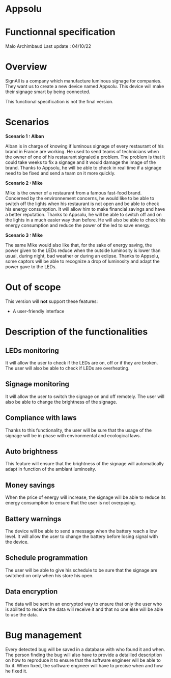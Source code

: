 ﻿
# Appsolu

# Functionnal specification

Malo Archimbaud
Last update : 04/10/22

# Overview

SignAll is a company which manufacture luminous signage for companies. They want us to create a new device named Appsolu. This device will make their signage smart by being connected.

This functional specification is not the final version.

# Scenarios

**Scenario 1 : Alban**

Alban is in charge of knowing if luminous signage of every restaurant of his brand in France are working. He used to send teams of technicians when the owner of one of his restaurant signaled a problem. The problem is that it could take weeks to fix a signage and it would damage the image of the brand. 
Thanks to Appsolu, he will be able to check in real time if a signage need to be fixed and send a team on it more quickly.

**Scenario 2 : Mike**

Mike is the owner of a restaurant from a famous fast-food brand. Concerned by the environnement concerns, he would like to be able to switch off the lights when his restaurant is not open and be able to check his energy consumption. It will allow him to make financial savings and have a better reputation. 
Thanks to Appsolu, he will be able to switch off and on the lights in a much easier way than before. He will also be able to check his energy consumption and reduce the power of the led to save energy.

**Scenario 3 : Mike**

The same Mike would also like that, for the sake of energy saving, the power given to the LEDs reduce when the outside luminosity is lower than usual, during night, bad weather or during an eclipse.
Thanks to Appsolu, some captors will be able to recognize a drop of luminosity and adapt the power gave to the LEDs.

# Out of scope

This version will **not** support these features:

 - A user-friendly interface

# Description of the functionalities

## LEDs monitoring

It will allow the user to check if the LEDs are on, off or if they are broken. The user will also be able to check if LEDs are overheating. 

## Signage monitoring

It will allow the user to switch the signage on and off remotely. The user will also be able to change the brightness of the signage.

## Compliance with laws

Thanks to this functionality, the user will be sure that the usage of the signage will be in phase with environmental and ecological laws.

## Auto brightness

This feature will ensure that the brightness of the signage will automatically adapt in function of the ambiant luminosity.

## Money savings

When the price of energy will increase, the signage will be able to reduce its energy consumption to ensure that the user is not overpaying.

## Battery warnings

The device will be able to send a message when the battery reach a low level. It will allow the user to change the battery before losing signal with the device.

## Schedule programmation

The user will be able to give his schedule to be sure that the signage are switched on only when his store his open.

## Data encryption

The data will be sent in an encrypted way to ensure that only the user who is abilited to receive the data will receive it and that no one else will be able to use the data.

# Bug management

Every detected bug will be saved in a database with who found it and when. The person finding the bug will also have to provide a detailled description on how to reproduce it to ensure that the software engineer will be able to fix it. When fixed, the software engineer will have to precise when and how he fixed it.
